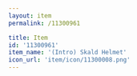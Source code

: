 ```yaml
---
layout: item
permalink: /11300961

title: Item
id: '11300961'
item_name: '(Intro) Skald Helmet'
icon_url: 'item/icon/11300008.png'
---
```

